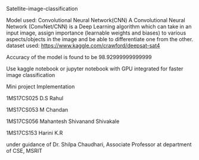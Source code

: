 Satellite-image-classification

Model used: Convolutional Neural Network(CNN)
  A Convolutional Neural Network (ConvNet/CNN) is a Deep Learning algorithm which can take in an input image, 
  assign importance (learnable weights and biases) to various aspects/objects in the image and be able to differentiate one 
  from the other. 
dataset used: https://www.kaggle.com/crawford/deepsat-sat4

Accuracy of the model is found to be 98.92999999999999

Use kaggle notebook or jupyter notebook with GPU integrated for faster image classification

Mini project Implementation

1MS17CS025 D.S Rahul

1MS17CS053 M Chandan

1MS17CS056 Mahantesh Shivanand Shivakale

1MS17CS153 Harini K.R 

under guidance of Dr. Shilpa Chaudhari, Associate Professor at department of CSE, MSRIT
